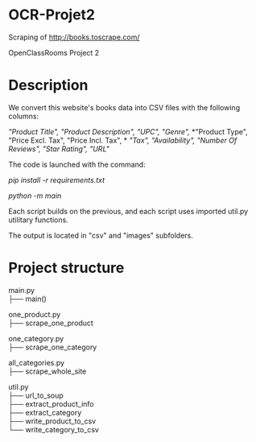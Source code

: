 # OCR-Projet2
Scraping of http://books.toscrape.com/

OpenClassRooms Project 2

# Description

We convert this website's books data into CSV files with the following columns:

*"Product Title", "Product Description", "UPC", "Genre",*
*"Product Type", "Price Excl. Tax", "Price Incl. Tax", *
*"Tax", "Availability", "Number Of Reviews", "Star Rating", "URL"*

The code is launched with the command:

*pip install -r requirements.txt*

*python -m main*

Each script builds on the previous, and each script uses imported util.py utilitary functions. 

The output is located in "csv" and "images" subfolders. 

# Project structure

main.py  
├── main()

one_product.py  
├── scrape_one_product

one_category.py  
├── scrape_one_category

all_categories.py  
├── scrape_whole_site

util.py  
├── url_to_soup  
├── extract_product_info  
├── extract_category  
├── write_product_to_csv  
└── write_category_to_csv
